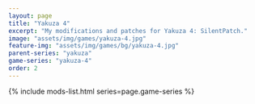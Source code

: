 ```yaml
---
layout: page
title: "Yakuza 4"
excerpt: "My modifications and patches for Yakuza 4: SilentPatch."
image: "assets/img/games/yakuza-4.jpg"
feature-img: "assets/img/games/bg/yakuza-4.jpg"
parent-series: "yakuza"
game-series: "yakuza-4"
order: 2
---
```


{% include mods-list.html series=page.game-series %}
